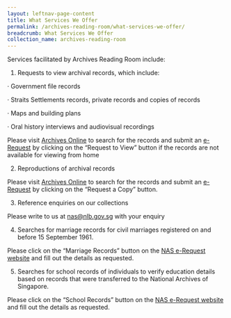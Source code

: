 ```yaml
---
layout: leftnav-page-content
title: What Services We Offer
permalink: /archives-reading-room/what-services-we-offer/
breadcrumb: What Services We Offer
collection_name: archives-reading-room
---
```


Services facilitated by Archives Reading Room include: 

 

1) Requests to view archival records, which include:

·    Government file records

·    Straits Settlements records, private records and copies of records

·    Maps and building plans

·    Oral history interviews and audiovisual recordings

Please visit [Archives Online](http://www.nas.gov.sg/archivesonline/) to search for the records and submit an [e-Request](https://www.nas.gov.sg/erequest/#/home) by clicking on the “Request to View” button if the records are not available for viewing from home 



2) Reproductions of archival records

Please visit [Archives Online](http://www.nas.gov.sg/archivesonline/) to search for the records and submit an [e-Request](https://www.nas.gov.sg/erequest/#/home) by clicking on the “Request a Copy” button.



3) Reference enquiries on our collections

Please write to us at [nas@nlb.gov.sg](mailto:nas@nlb.gov.sg) with your enquiry



4) Searches for marriage records for civil marriages registered on and before 15 September 1961. 

Please click on the “Marriage Records” button on the [NAS e-Request website](https://www.nas.gov.sg/erequest/#/home) and fill out the details as requested.



5) Searches for school records of individuals to verify education details based on records that were transferred to the National Archives of Singapore. 

Please click on the “School Records” button on the [NAS e-Request website ](https://www.nas.gov.sg/erequest/#/home)and fill out the details as requested.
